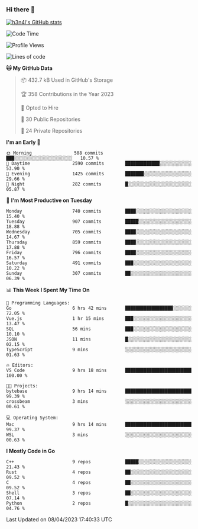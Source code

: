 ### Hi there 👋

[![h3n4l's GitHub stats](https://github-readme-stats.vercel.app/api?username=h3n4l&count_private=true&show_icons=true&theme=radical)](https://github.com/h3n4l/github-readme-stats)

<!--START_SECTION:waka-->
![Code Time](http://img.shields.io/badge/Code%20Time-1%2C105%20hrs%2031%20mins-blue)

![Profile Views](http://img.shields.io/badge/Profile%20Views-1-blue)

![Lines of code](https://img.shields.io/badge/From%20Hello%20World%20I%27ve%20Written-2.7%20million%20lines%20of%20code-blue)

**🐱 My GitHub Data** 

> 📦 432.7 kB Used in GitHub's Storage 
 > 
> 🏆 358 Contributions in the Year 2023
 > 
> 💼 Opted to Hire
 > 
> 📜 30 Public Repositories 
 > 
> 🔑 24 Private Repositories 
 > 
**I'm an Early 🐤** 

```text
🌞 Morning                508 commits         ███░░░░░░░░░░░░░░░░░░░░░░   10.57 % 
🌆 Daytime                2590 commits        █████████████░░░░░░░░░░░░   53.90 % 
🌃 Evening                1425 commits        ███████░░░░░░░░░░░░░░░░░░   29.66 % 
🌙 Night                  282 commits         █░░░░░░░░░░░░░░░░░░░░░░░░   05.87 % 
```
📅 **I'm Most Productive on Tuesday** 

```text
Monday                   740 commits         ████░░░░░░░░░░░░░░░░░░░░░   15.40 % 
Tuesday                  907 commits         █████░░░░░░░░░░░░░░░░░░░░   18.88 % 
Wednesday                705 commits         ████░░░░░░░░░░░░░░░░░░░░░   14.67 % 
Thursday                 859 commits         ████░░░░░░░░░░░░░░░░░░░░░   17.88 % 
Friday                   796 commits         ████░░░░░░░░░░░░░░░░░░░░░   16.57 % 
Saturday                 491 commits         ███░░░░░░░░░░░░░░░░░░░░░░   10.22 % 
Sunday                   307 commits         ██░░░░░░░░░░░░░░░░░░░░░░░   06.39 % 
```


📊 **This Week I Spent My Time On** 

```text
💬 Programming Languages: 
Go                       6 hrs 42 mins       ██████████████████░░░░░░░   72.05 % 
Vue.js                   1 hr 15 mins        ███░░░░░░░░░░░░░░░░░░░░░░   13.47 % 
SQL                      56 mins             ███░░░░░░░░░░░░░░░░░░░░░░   10.10 % 
JSON                     11 mins             █░░░░░░░░░░░░░░░░░░░░░░░░   02.15 % 
TypeScript               9 mins              ░░░░░░░░░░░░░░░░░░░░░░░░░   01.63 % 

🔥 Editors: 
VS Code                  9 hrs 18 mins       █████████████████████████   100.00 % 

🐱‍💻 Projects: 
bytebase                 9 hrs 14 mins       █████████████████████████   99.39 % 
crossbeam                3 mins              ░░░░░░░░░░░░░░░░░░░░░░░░░   00.61 % 

💻 Operating System: 
Mac                      9 hrs 14 mins       █████████████████████████   99.37 % 
WSL                      3 mins              ░░░░░░░░░░░░░░░░░░░░░░░░░   00.63 % 
```

**I Mostly Code in Go** 

```text
C++                      9 repos             █████░░░░░░░░░░░░░░░░░░░░   21.43 % 
Rust                     4 repos             ██░░░░░░░░░░░░░░░░░░░░░░░   09.52 % 
C                        4 repos             ██░░░░░░░░░░░░░░░░░░░░░░░   09.52 % 
Shell                    3 repos             ██░░░░░░░░░░░░░░░░░░░░░░░   07.14 % 
Python                   2 repos             █░░░░░░░░░░░░░░░░░░░░░░░░   04.76 % 
```




 Last Updated on 08/04/2023 17:40:33 UTC
<!--END_SECTION:waka-->

